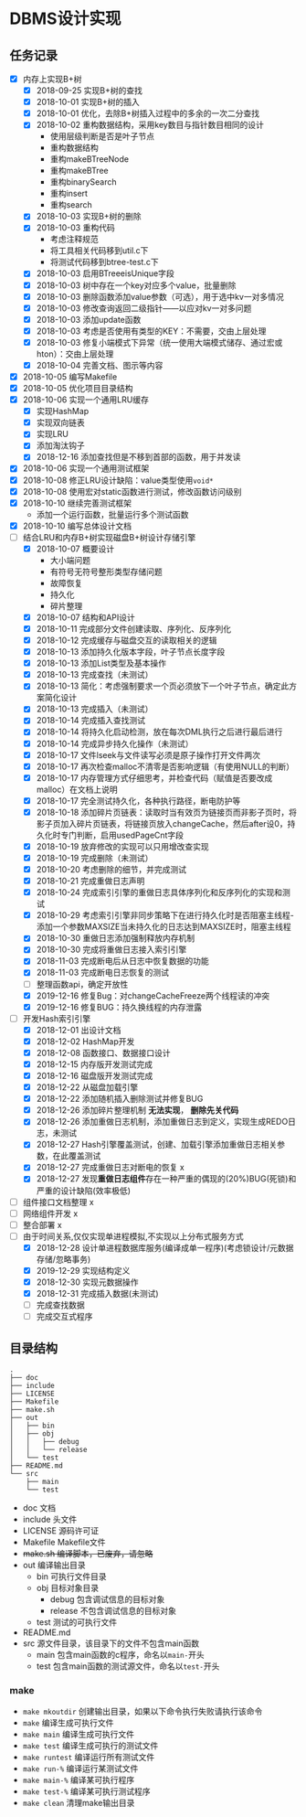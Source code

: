 # DBMS设计实现

## 任务记录

* [x] 内存上实现B+树
  * [x] 2018-09-25 实现B+树的查找
  * [x] 2018-10-01 实现B+树的插入
  * [x] 2018-10-01 优化，去除B+树插入过程中的多余的一次二分查找
  * [x] 2018-10-02 重构数据结构，采用key数目与指针数目相同的设计
    * 使用层级判断是否是叶子节点
    * 重构数据结构
    * 重构makeBTreeNode
    * 重构makeBTree
    * 重构binarySearch
    * 重构insert
    * 重构search
  * [x] 2018-10-03 实现B+树的删除
  * [x] 2018-10-03 重构代码
    * 考虑注释规范
    * 将工具相关代码移到util.c下
    * 将测试代码移到btree-test.c下
  * [x] 2018-10-03 启用BTreeeisUnique字段
  * [x] 2018-10-03 树中存在一个key对应多个value，批量删除
  * [x] 2018-10-03 删除函数添加value参数（可选），用于选中kv一对多情况
  * [x] 2018-10-03 修改查询返回二级指针——以应对kv一对多问题
  * [x] 2018-10-03 添加update函数
  * [x] 2018-10-03 考虑是否使用有类型的KEY：不需要，交由上层处理
  * [x] 2018-10-03 修复小端模式下异常（统一使用大端模式储存、通过宏或hton）：交由上层处理
  * [x] 2018-10-04 完善文档、图示等内容
* [x] 2018-10-05 编写Makefile
* [x] 2018-10-05 优化项目目录结构
* [x] 2018-10-06 实现一个通用LRU缓存
  * [x] 实现HashMap
  * [x] 实现双向链表
  * [x] 实现LRU
  * [x] 添加淘汰钩子
  * [x] 2018-12-16 添加查找但是不移到首部的函数，用于并发读
* [x] 2018-10-06 实现一个通用测试框架
* [x] 2018-10-08 修正LRU设计缺陷：value类型使用`void*`
* [x] 2018-10-08 使用宏对static函数进行测试，修改函数访问级别
* [x] 2018-10-10 继续完善测试框架
  * 添加一个运行函数，批量运行多个测试函数
* [x] 2018-10-10 编写总体设计文档
* [ ] 结合LRU和内存B+树实现磁盘B+树设计存储引擎
  * [x] 2018-10-07 概要设计
    * 大小端问题
    * 有符号无符号整形类型存储问题
    * 故障恢复
    * 持久化
    * 碎片整理
  * [x] 2018-10-07 结构和API设计
  * [x] 2018-10-11 完成部分文件创建读取、序列化、反序列化
  * [x] 2018-10-12 完成缓存与磁盘交互的读取相关的逻辑
  * [x] 2018-10-13 添加持久化版本字段，叶子节点长度字段
  * [x] 2018-10-13 添加List类型及基本操作
  * [x] 2018-10-13 完成查找（未测试）
  * [x] 2018-10-13 简化：考虑强制要求一个页必须放下一个叶子节点，确定此方案简化设计
  * [x] 2018-10-13 完成插入（未测试）
  * [x] 2018-10-14 完成插入查找测试
  * [x] 2018-10-14 将持久化启动检测，放在每次DML执行之后进行最后进行
  * [x] 2018-10-14 完成异步持久化操作（未测试）
  * [x] 2018-10-17 文件lseek与文件读写必须是原子操作打开文件两次
  * [x] 2018-10-17 再次检查malloc不清零是否影响逻辑（有使用NULL的判断）
  * [x] 2018-10-17 内存管理方式仔细思考，并检查代码（赋值是否要改成malloc）在文档上说明
  * [x] 2018-10-17 完全测试持久化，各种执行路径，断电防护等
  * [x] 2018-10-18 添加碎片页链表：读取时当有效页为链接页而非影子页时，将影子页加入碎片页链表，将链接页放入changeCache，然后after设0，持久化时专门判断，启用usedPageCnt字段
  * [x] 2018-10-19 放弃修改的实现可以只用增改查实现
  * [x] 2018-10-19 完成删除（未测试）
  * [x] 2018-10-20 考虑删除的细节，并完成测试
  * [x] 2018-10-21 完成重做日志声明
  * [x] 2018-10-24 完成索引引擎的重做日志具体序列化和反序列化的实现和测试
  * [x] 2018-10-29 考虑索引引擎非同步策略下在进行持久化时是否阻塞主线程-添加一个参数MAXSIZE当未持久化的日志达到MAXSIZE时，阻塞主线程
  * [x] 2018-10-30 重做日志添加强制释放内存机制
  * [x] 2018-10-30 完成将重做日志接入索引引擎
  * [x] 2018-11-03 完成断电后从日志中恢复数据的功能
  * [x] 2018-11-03 完成断电日志恢复的测试
  * [ ] 整理函数api，确定开放性
  * [x] 2019-12-16 修复Bug：对changeCacheFreeze两个线程读的冲突
  * [x] 2019-12-16 修复BUG：持久换线程的内存泄露
* [ ] 开发Hash索引引擎
  * [x] 2018-12-01 出设计文档
  * [x] 2018-12-02 HashMap开发 
  * [x] 2018-12-08 函数接口、数据接口设计
  * [x] 2018-12-15 内存版开发测试完成
  * [x] 2018-12-16 磁盘版开发测试完成
  * [x] 2018-12-22 从磁盘加载引擎
  * [x] 2018-12-22 添加随机插入删除测试并修复BUG
  * [x] 2018-12-26 添加碎片整理机制 **无法实现**， **删除先关代码**
  * [x] 2018-12-26 添加重做日志机制，添加重做日志到定义，实现生成REDO日志，未测试
  * [x] 2018-12-27 Hash引擎覆盖测试，创建、加载引擎添加重做日志相关参数，在此覆盖测试
  * [x] 2018-12-27 完成重做日志对断电的恢复 x
  * [x] 2018-12-27 发现**重做日志组件**存在一种严重的偶现的(20%)BUG(死锁)和严重的设计缺陷(效率极低)
* [ ] 组件接口文档整理 x
* [ ] 网络组件开发 x
* [ ] 整合部署 x
* [ ] 由于时间关系,仅仅实现单进程模拟,不实现以上分布式服务方式
  * [x] 2018-12-28 设计单进程数据库服务(编译成单一程序)(考虑锁设计/元数据存储/忽略事务)
  * [x] 2019-12-29 实现结构定义
  * [x] 2018-12-30 实现元数据操作
  * [x] 2018-12-31 完成插入数据(未测试)
  * [ ] 完成查找数据
  * [ ] 完成交互式程序

## 目录结构

```tree
.
├── doc
├── include
├── LICENSE
├── Makefile
├── make.sh
├── out
│   ├── bin
│   ├── obj
│   │   ├── debug
│   │   └── release
│   └── test
├── README.md
└── src
    ├── main
    └── test
```

* doc 文档
* include 头文件
* LICENSE 源码许可证
* Makefile Makefile文件
* ~~make.sh 编译脚本，已废弃，请忽略~~
* out 编译输出目录
  * bin 可执行文件目录
  * obj 目标对象目录
    * debug 包含调试信息的目标对象
    * release 不包含调试信息的目标对象
  * test 测试的可执行文件
* README.md
* src 源文件目录，该目录下的文件不包含main函数
  * main 包含main函数的c程序，命名以`main-`开头
  * test 包含main函数的测试源文件，命名以`test-`开头

### make

* `make mkoutdir` 创建输出目录，如果以下命令执行失败请执行该命令
* `make` 编译生成可执行文件
* `make main` 编译生成可执行文件
* `make test` 编译生成可执行的测试文件
* `make runtest` 编译运行所有测试文件
* `make run-%` 编译运行某测试文件
* `make main-%` 编译某可执行程序
* `make test-%` 编译某可执行测试程序
* `make clean` 清理make输出目录
~~~~
